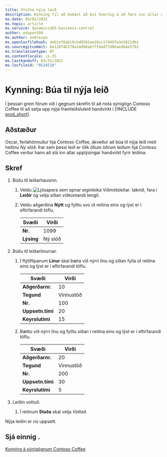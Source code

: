 ```yaml
---
title: Stofna nýja leið
description: Kynning til að komast að því hvernig á að færa inn allar upplýsingarnar fyrir nýja leið handvirkt í Business Central.
ms.date: 04/01/2022
ms.topic: article
ms.service: dynamics365-business-central
author: edupont04
ms.author: andreipa
ms.openlocfilehash: deb1ef6ab18cbd6562ae18cc17495fe3e5021db1
ms.sourcegitcommit: 8a12074b170a14d98ab7ffdad77d66aed64e5783
ms.translationtype: HT
ms.contentlocale: is-IS
ms.lasthandoff: 03/31/2022
ms.locfileid: "8524218"
---
```

# <a name="walkthrough-create-a-new-routing"></a>Kynning: Búa til nýja leið

Í þessari grein förum við í gegnum skrefin til að nota sýnigögn Contoso Coffee til að setja upp nýja framleiðsluleið handvirkt í [!INCLUDE [prod_short](../includes/prod_short.md)].  

## <a name="scenario"></a>Aðstæður

Oscar, ferlahönnuður hjá Contoso Coffee, ákveður að búa til nýja leið með heitinu *Ný slóð*. Þar sem þessi leið er ólík öllum öðrum leiðum hjá Contoso Coffee verður hann að slá inn allar upplýsingar handvirkt fyrir leiðina.  

## <a name="steps"></a>Skref

1. Búðu til leiðarhausinn.  

    1. Veldu ![Ljósapera sem opnar eiginleika Viðmótsleitar.](../media/ui-search/search_small.png "Segðu mér hvað þú vilt gera") táknið, fara í **Leiðir** og velja síðan viðkomandi tengil.  

    2. Veldu aðgerðina **Nýtt** og fylltu svo út reitina eins og lýst er í eftirfarandi töflu.  

        |Svæði  |Virði  |
        |---------|---------|
        |**Nr.** |1099|
        |**Lýsing** |Ný slóð|
2. Búðu til leiðarlínurnar.

    1. Í flýtiflipanum **Línur** skal bæta við nýrri línu og síðan fylla út reitina eins og lýst er í eftirfarandi töflu.  

        |Svæði  |Virði  |
        |---------|---------|
        |**Aðgerðarnr.** |10|
        |**Tegund** |Vinnustöð|
        |**Nr.** |100|
        |**Uppsetn.tími** |20|
        |**Keyrslutími** |15|

    2. Bættu við nýrri línu og fylltu síðan í reitina eins og lýst er í eftirfarandi töflu.  

        |Svæði  |Virði  |
        |---------|---------|
        |**Aðgerðarnr.** |20|
        |**Tegund** |Vinnustöð|
        |**Nr.** |200|
        |**Uppsetn.tími** |30|
        |**Keyrslutími** |5|
3. Leiðin vottuð.

    1. Í reitnum **Staða** skal velja *Vottað*.  

Nýja leiðin er nú uppsett.  

## <a name="see-also"></a>Sjá einnig .

[Kynning á sýnigögnum Contoso Coffee](contoso-coffee-intro.md)  
